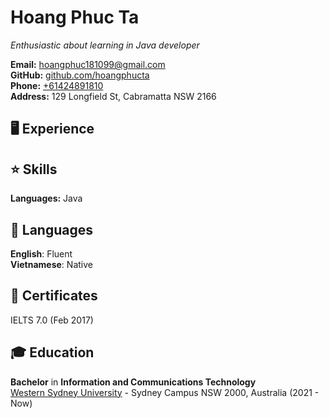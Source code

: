 # Hoang Phuc Ta
*Enthusiastic about learning in Java developer*<br>

**Email:** [hoangphuc181099@gmail.com](mailto:hoangphuc181099@gmail.com)<br>
**GitHub:** [github.com/hoangphucta](https://hoangphucta.github.io/)<br>
**Phone:** [+61424891810](tel:+61424891810)<br>
**Address:** 129 Longfield St, Cabramatta NSW 2166<br>

## 🖥 Experience

## ⭐ Skills
**Languages:** Java

## 💬 Languages
**English**: Fluent<br>
**Vietnamese**: Native

## 📜 Certificates
IELTS 7.0 (Feb 2017)

## 🎓 Education
**Bachelor** in **Information and Communications Technology**<br>
[Western Sydney University](https://www.westernsydney.edu.au/) - Sydney Campus NSW 2000, Australia (2021 - Now)
